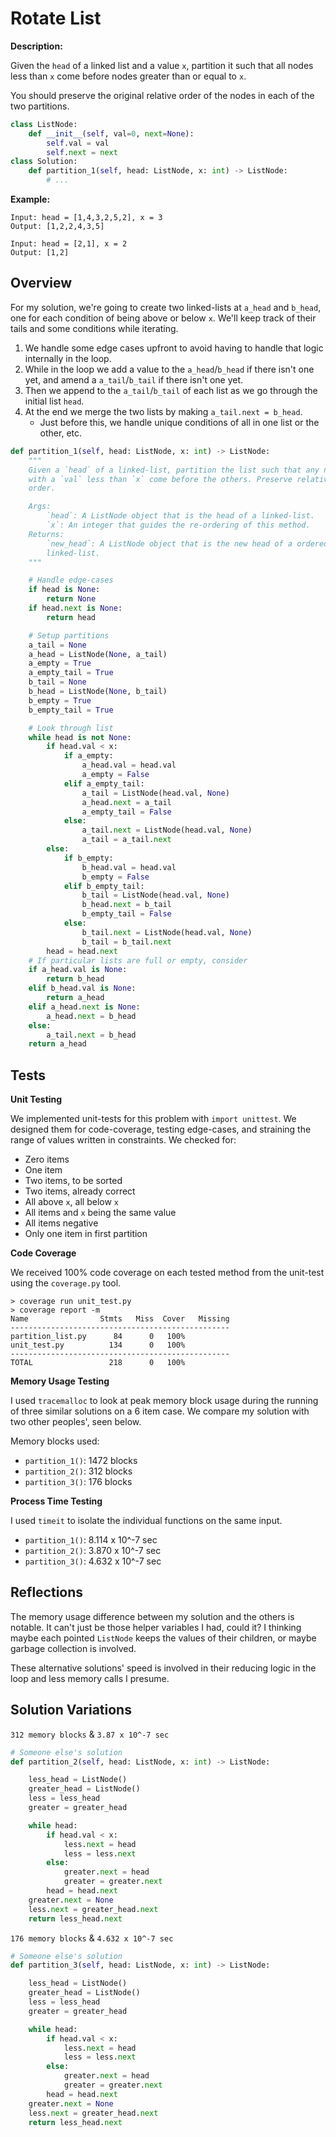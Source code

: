 # Rotate List

**Description:**

Given the `head` of a linked list and a value `x`, partition it such that all nodes less than `x` come before nodes greater than or equal to `x`.

You should preserve the original relative order of the nodes in each of the two partitions.

```python
class ListNode:
    def __init__(self, val=0, next=None):
        self.val = val
        self.next = next
class Solution:
    def partition_1(self, head: ListNode, x: int) -> ListNode:
        # ...
```

**Example:**

```
Input: head = [1,4,3,2,5,2], x = 3
Output: [1,2,2,4,3,5]

Input: head = [2,1], x = 2
Output: [1,2]
```

## Overview

For my solution, we're going to create two linked-lists at `a_head` and `b_head`, one for each condition of being above or below `x`. We'll keep track of their tails and some conditions while iterating.

1. We handle some edge cases upfront to avoid having to handle that logic internally in the loop.
2. While in the loop we add a value to the `a_head`/`b_head` if there isn't one yet, and amend a `a_tail`/`b_tail` if there isn't one yet.
3. Then we append to the `a_tail`/`b_tail` of each list as we go through the initial list `head`.
4. At the end we merge the two lists by making `a_tail.next = b_head`.
   - Just before this, we handle unique conditions of all in one list or the other, etc. 

```python
def partition_1(self, head: ListNode, x: int) -> ListNode:
    """
    Given a `head` of a linked-list, partition the list such that any nodes
    with a `val` less than `x` come before the others. Preserve relative
    order.

    Args:
        `head`: A ListNode object that is the head of a linked-list.
        `x`: An integer that guides the re-ordering of this method.
    Returns:
        `new_head`: A ListNode object that is the new head of a ordered
        linked-list.
    """

    # Handle edge-cases
    if head is None:
        return None
    if head.next is None:
        return head

    # Setup partitions
    a_tail = None
    a_head = ListNode(None, a_tail)
    a_empty = True
    a_empty_tail = True
    b_tail = None
    b_head = ListNode(None, b_tail)
    b_empty = True
    b_empty_tail = True

    # Look through list
    while head is not None:
        if head.val < x:
            if a_empty:
                a_head.val = head.val
                a_empty = False
            elif a_empty_tail:
                a_tail = ListNode(head.val, None)
                a_head.next = a_tail
                a_empty_tail = False
            else:
                a_tail.next = ListNode(head.val, None)
                a_tail = a_tail.next
        else:
            if b_empty:
                b_head.val = head.val
                b_empty = False
            elif b_empty_tail:
                b_tail = ListNode(head.val, None)
                b_head.next = b_tail
                b_empty_tail = False
            else:
                b_tail.next = ListNode(head.val, None)
                b_tail = b_tail.next
        head = head.next
    # If particular lists are full or empty, consider
    if a_head.val is None:
        return b_head
    elif b_head.val is None:
        return a_head
    elif a_head.next is None:
        a_head.next = b_head
    else:
        a_tail.next = b_head
    return a_head
```


## Tests

**Unit Testing**

We implemented unit-tests for this problem with `import unittest`. We designed them for code-coverage, testing edge-cases, and straining the range of values written in constraints. We checked for:
- Zero items 
- One item
- Two items, to be sorted
- Two items, already correct
- All above `x`, all below `x`
- All items and `x` being the same value
- All items negative
- Only one item in first partition


**Code Coverage**

We received 100% code coverage on each tested method from the unit-test using the `coverage.py` tool.

```
> coverage run unit_test.py
> coverage report -m 
Name                Stmts   Miss  Cover   Missing
-------------------------------------------------
partition_list.py      84      0   100%
unit_test.py          134      0   100%
-------------------------------------------------
TOTAL                 218      0   100%
```


**Memory Usage Testing**

I used `tracemalloc` to look at peak memory block usage during the running of three similar solutions on a 6 item case. We compare my solution with two other peoples', seen below.

Memory blocks used:

- `partition_1()`: 1472 blocks
- `partition_2()`: 312 blocks
- `partition_3()`: 176 blocks


**Process Time Testing**

I used `timeit` to isolate the individual functions on the same input.

- `partition_1()`: 8.114 x 10^-7 sec
- `partition_2()`: 3.870 x 10^-7 sec
- `partition_3()`: 4.632 x 10^-7 sec


## Reflections

The memory usage difference between my solution and the others is notable. It can't just be those helper variables I had, could it? I thinking maybe each pointed `ListNode` keeps the values of their children, or maybe garbage collection is involved.

These alternative solutions' speed is involved in their reducing logic in the loop and less memory calls I presume.  

## Solution Variations

`312 memory blocks` & `3.87 x 10^-7 sec`

```python
# Someone else's solution
def partition_2(self, head: ListNode, x: int) -> ListNode:

    less_head = ListNode()
    greater_head = ListNode()
    less = less_head
    greater = greater_head

    while head:
        if head.val < x:
            less.next = head
            less = less.next
        else:
            greater.next = head
            greater = greater.next
        head = head.next
    greater.next = None
    less.next = greater_head.next
    return less_head.next
```

`176 memory blocks` & `4.632 x 10^-7 sec`

```python
# Someone else's solution
def partition_3(self, head: ListNode, x: int) -> ListNode:

    less_head = ListNode()
    greater_head = ListNode()
    less = less_head
    greater = greater_head

    while head:
        if head.val < x:
            less.next = head
            less = less.next
        else:
            greater.next = head
            greater = greater.next
        head = head.next
    greater.next = None
    less.next = greater_head.next
    return less_head.next
```
